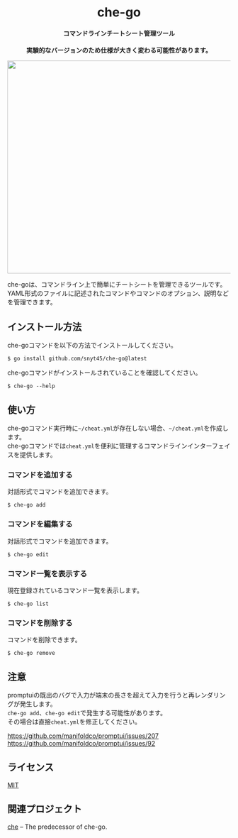 <div align="center">
  <h1>che-go</h1>
  <h4>コマンドラインチートシート管理ツール</h4>
  <p><b>実験的なバージョンのため仕様が大きく変わる可能性があります。</b></p>
  <a href="https://asciinema.org/a/R1WiEWGkUDq7IT0Wj7zn31mio" target="_blank"><img src="https://asciinema.org/a/R1WiEWGkUDq7IT0Wj7zn31mio.svg" width="640" height="480" /></a>
</div>

che-goは、コマンドライン上で簡単にチートシートを管理できるツールです。 YAML形式のファイルに記述されたコマンドやコマンドのオプション、説明などを管理できます。

## インストール方法

che-goコマンドを以下の方法でインストールしてください。

```
$ go install github.com/snyt45/che-go@latest
```

che-goコマンドがインストールされていることを確認してください。

```
$ che-go --help
```

## 使い方

che-goコマンド実行時に`~/cheat.yml`が存在しない場合、`~/cheat.yml`を作成します。  
che-goコマンドでは`cheat.yml`を便利に管理するコマンドラインインターフェイスを提供します。  

### コマンドを追加する

対話形式でコマンドを追加できます。

```
$ che-go add
```

### コマンドを編集する

対話形式でコマンドを追加できます。

```
$ che-go edit
```

### コマンド一覧を表示する

現在登録されているコマンド一覧を表示します。

```
$ che-go list
```

### コマンドを削除する

コマンドを削除できます。

```
$ che-go remove
```

## 注意
promptuiの既出のバグで入力が端末の長さを超えて入力を行うと再レンダリングが発生します。  
`che-go add`、`che-go edit`で発生する可能性があります。  
その場合は直接`cheat.yml`を修正してください。  

https://github.com/manifoldco/promptui/issues/207  
https://github.com/manifoldco/promptui/issues/92

## ライセンス
[MIT](https://github.com/snyt45/che-go/blob/main/LICENSE)

## 関連プロジェクト
[che](https://github.com/snyt45/che) – The predecessor of che-go.
